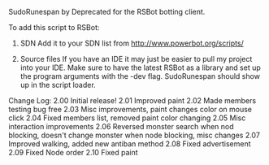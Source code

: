 SudoRunespan by Deprecated for the RSBot botting client.

To add this script to RSBot:

1) SDN
  Add it to your SDN list from http://www.powerbot.org/scripts/

2) Source files
  If you have an IDE it may just be easier to pull my project into your IDE.
  Make sure to have the latest RSBot as a library and set up the program
  arguments with the -dev flag.  SudoRunespan should show up in the script loader.


Change Log:
    2.00   Initial release!
    2.01   Improved paint
    2.02   Made members testing bug free
    2.03   Misc improvements, paint changes color on mouse click
    2.04   Fixed members list, removed paint color changing
    2.05   Misc interaction improvements
    2.06   Reversed monster search when nod blocking, doesn't change monster when node blocking, misc changes
    2.07   Improved walking, added new antiban method
    2.08   Fixed advertisement
    2.09   Fixed Node order
    2.10   Fixed paint